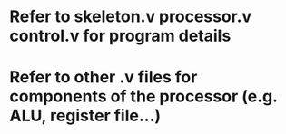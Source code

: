 # Refer to skeleton.v processor.v control.v for program details
# Refer to other .v files for components of the processor (e.g. ALU, register file...)

